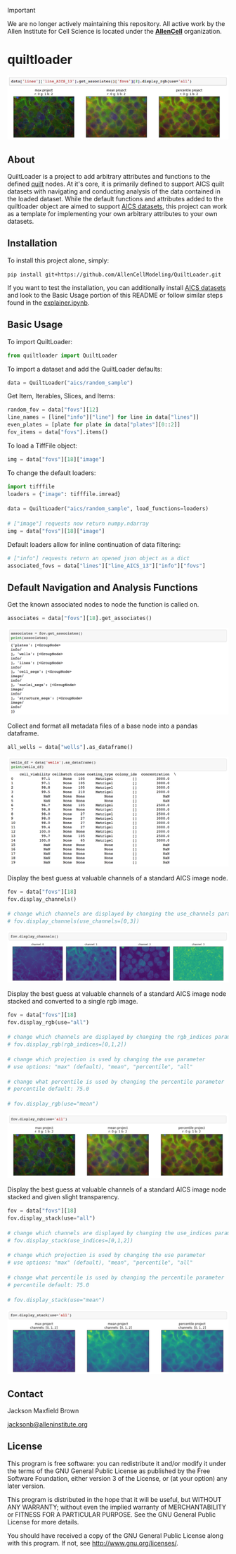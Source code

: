 > [!IMPORTANT]
> We are no longer actively maintaining this repository. All active work by the Allen Institute for Cell Science is located under the **[AllenCell](https://github.com/AllenCell)** organization.

# quiltloader

![image of single line fov image display](resources/single_line_display.png)

## About

QuiltLoader is a project to add arbitrary attributes and functions to the
defined [quilt](https://quiltdata.com) nodes.
At it's core, it is primarily defined to support AICS quilt datasets with
navigating and conducting analysis of the data contained in the loaded
dataset. While the default functions and attributes added to the quiltloader
object are aimed to support [AICS
datasets](https://quiltdata.com/package/aics/), this project can work as a
template for implementing your own arbitrary attributes to your own datasets.

## Installation

To install this project alone, simply:

`pip install git+https://github.com/AllenCellModeling/QuiltLoader.git`

If you want to test the installation, you can additionally install
[AICS datasets](https://quiltdata.com/package/aics/) and look to the Basic
Usage portion of this README or follow similar steps found in the
[explainer.ipynb](examples/explainer.ipynb).

## Basic Usage

To import QuiltLoader:

```Python
from quiltloader import QuiltLoader
```

To import a dataset and add the QuiltLoader defaults:

```Python
data = QuiltLoader("aics/random_sample")
```

Get Item, Iterables, Slices, and Items:

```Python
random_fov = data["fovs"][12]
line_names = [line["info"]["line"] for line in data["lines"]]
even_plates = [plate for plate in data["plates"][0::2]]
fov_items = data["fovs"].items()
```

To load a TiffFile object:

```Python
img = data["fovs"][18]["image"]
```

To change the default loaders:

```Python
import tifffile
loaders = {"image": tifffile.imread}

data = QuiltLoader("aics/random_sample", load_functions=loaders)

# ["image"] requests now return numpy.ndarray
img = data["fovs"][18]["image"]
```

Default loaders allow for inline continuation of data filtering:

```Python
# ["info"] requests return an opened json object as a dict
associated_fovs = data["lines"]["line_AICS_13"]["info"]["fovs"]
```

## Default Navigation and Analysis Functions

Get the known associated nodes to node the function is called on.

```Python
associates = data["fovs"][18].get_associates()
```

![object returned by get_associates](resources/get_associates.png)

Collect and format all metadata files of a base node into a pandas dataframe.

```Python
all_wells = data["wells"].as_dataframe()
```

![dataframe returned by as_dataframe](resources/as_dataframe.png)

Display the best guess at valuable channels of a standard AICS image node.

```Python
fov = data["fovs"][18]
fov.display_channels()

# change which channels are displayed by changing the use_channels parameter
# fov.display_channels(use_channels=[0,3])
```

![output of default display channels](resources/display_channels.png)

Display the best guess at valuable channels of a standard AICS image node
stacked and converted to a single rgb image.

```Python
fov = data["fovs"][18]
fov.display_rgb(use="all")

# change which channels are displayed by changing the rgb_indices parameter
# fov.display_rgb(rgb_indices=[0,1,2])

# change which projection is used by changing the use parameter
# use options: "max" (default), "mean", "percentile", "all"

# change what percentile is used by changing the percentile parameter
# percentile default: 75.0

# fov.display_rgb(use="mean")
```

![output of default display rgb](resources/display_rgb.png)

Display the best guess at valuable channels of a standard AICS image node
stacked and given slight transparency.

```Python
fov = data["fovs"][18]
fov.display_stack(use="all")

# change which channels are displayed by changing the use_indices parameter
# fov.display_stack(use_indices=[0,1,2])

# change which projection is used by changing the use parameter
# use options: "max" (default), "mean", "percentile", "all"

# change what percentile is used by changing the percentile parameter
# percentile default: 75.0

# fov.display_stack(use="mean")
```

![output of default display stack](resources/display_stack.png)

## Contact

Jackson Maxfield Brown

jacksonb@alleninstitute.org

## License

This program is free software: you can redistribute it and/or modify it
under the terms of the GNU General Public License as published by the Free
Software Foundation, either version 3 of the License, or (at your option)
any later version.

This program is distributed in the hope that it will be useful, but WITHOUT
ANY WARRANTY; without even the implied warranty of MERCHANTABILITY or
FITNESS FOR A PARTICULAR PURPOSE. See the GNU General Public License for
more details.

You should have received a copy of the GNU General Public License along with
this program. If not, see http://www.gnu.org/licenses/.
